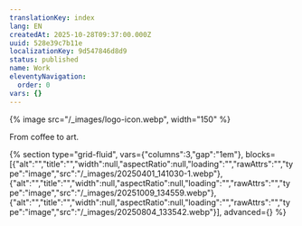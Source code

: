 ```yaml
---
translationKey: index
lang: EN
createdAt: 2025-10-28T09:37:00.000Z
uuid: 528e39c7b11e
localizationKey: 9d547846d8d9
status: published
name: Work
eleventyNavigation:
  order: 0
vars: {}
---
```

{% image src="/_images/logo-icon.webp", width="150" %}

From coffee to art.

{% section type="grid-fluid", vars={"columns":3,"gap":"1em"}, blocks=[{"alt":"","title":"","width":null,"aspectRatio":null,"loading":"","rawAttrs":"","type":"image","src":"/_images/20250401_141030-1.webp"},{"alt":"","title":"","width":null,"aspectRatio":null,"loading":"","rawAttrs":"","type":"image","src":"/_images/20251009_134559.webp"},{"alt":"","title":"","width":null,"aspectRatio":null,"loading":"","rawAttrs":"","type":"image","src":"/_images/20250804_133542.webp"}], advanced={} %}
